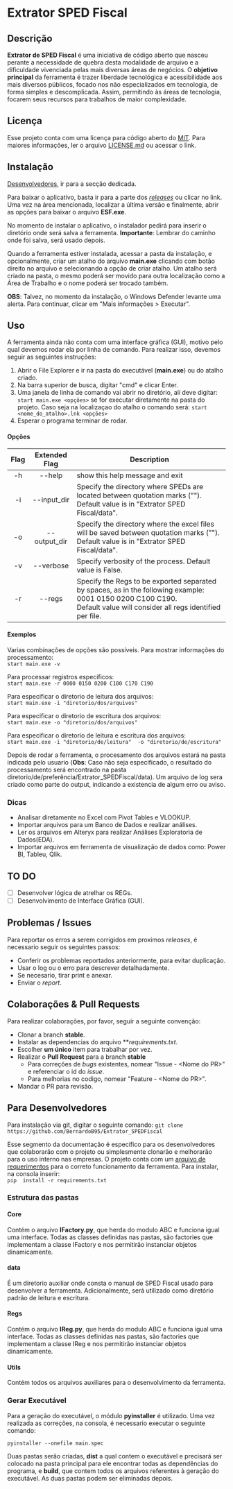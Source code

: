 # Extrator SPED Fiscal 
## Descrição
**Extrator de SPED Fiscal** é uma iniciativa de código aberto que nasceu perante a necessidade de quebra desta modalidade de arquivo e a dificuldade vivenciada pelas mais diversas áreas de negócios. O **objetivo principal** da ferramenta é trazer liberdade tecnológica e acessibilidade aos mais diversos públicos, focado nos não especializados em tecnologia, de forma simples e descomplicada. Assim, permitindo às áreas de tecnologia, focarem seus recursos para trabalhos de maior complexidade.


## Licença
Esse projeto conta com uma licença para código aberto do [MIT](https://choosealicense.com/licenses/mit/). Para maiores informações, ler o arquivo [LICENSE.md](https://github.com/BernardoB95/Extrator_SPEDFiscal/blob/main/README.md) ou acessar o link.

## Instalação
[Desenvolvedores](#para-desenvolvedores), ir para a secção dedicada.

Para baixar o aplicativo, basta ir para a parte dos [_releases_](https://github.com/BernardoB95/Extrator_SPEDFiscal/releases) ou clicar no link. Uma vez na área mencionada, localizar a última versão e finalmente, abrir as opções para baixar o arquivo **ESF.exe**.

No momento de instalar o aplicativo, o instalador pedirá para inserir o diretório onde será salva a ferramenta. **Importante**: Lembrar do caminho onde foi salva, será usado depois.

Quando a ferramenta estiver instalada, acessar a pasta da instalação, e opcionalmente, criar um atalho do arquivo **main.exe** clicando com botão direito no arquivo e selecionando a opção de criar atalho.
Um atalho será criado na pasta, o mesmo poderá ser movido para outra localização como a Área de Trabalho e o nome poderá ser trocado também.

**OBS**: Talvez, no momento da instalação, o Windows Defender levante uma alerta. Para continuar, clicar em "Mais informações > Executar".

## Uso
A ferramenta ainda não conta com uma interface gráfica (GUI), motivo pelo qual devemos rodar ela por linha de comando. Para realizar isso, devemos seguir as seguintes instruções:
1. Abrir o File Explorer e ir na pasta do executável (**main.exe**) ou do atalho criado.
2. Na barra superior de busca, digitar "cmd" e clicar Enter.
3. Uma janela de linha de comando vai abrir no diretório, alí deve digitar: `start main.exe <opções>` se for executar diretamente na pasta do projeto. Caso seja na localizaçao do atalho o comando será: `start <nome_do_atalho>.lnk <opções>`
4. Esperar o programa terminar de rodar.

#### Opções
| Flag   | Extended Flag | Description |
| :----: | :-----------: | --------------------- |
| -h     | --help        | show this help message and exit |
| -i     | --input_dir   | Specify the directory where SPEDs are located between quotation marks ("").<br> Default value is in "Extrator SPED Fiscal/data". |
| -o     | --output_dir  | Specify the directory where the excel files will be saved between quotation marks ("").<br> Default value is in "Extrator SPED Fiscal/data". |
| -v     | --verbose     | Specify verbosity of the process. Default value is False. |
| -r     | --regs        | Specify the Regs to be exported separated by spaces, as in the following example: 0001 0150 0200 C100 C190.<br> Default value will consider all regs identified per file. |

#### Exemplos
Varias combinações de opções são possíveis.
Para mostrar informações do processamento:<br>
`start main.exe -v`

Para processar registros específicos:<br>
`start main.exe -r 0000 0150 0200 C100 C170 C190`

Para especificar o diretorio de leitura  dos arquivos:<br>
`start main.exe -i "diretorio/dos/arquivos"`

Para especificar o diretorio de escritura dos arquivos:<br>
`start main.exe -o "diretorio/dos/arquivos"`

Para especificar o diretorio de leitura e escritura dos arquivos:<br>
`start main.exe -i "diretorio/de/leitura"  -o "diretorio/de/escritura"`

Depois de rodar a ferramenta, o procesamento dos arquivos estará na pasta indicada pelo usuario (**Obs**: Caso não seja especificado, o resultado do processamento será encontrado na pasta diretorio/de/preferência/Extrator_SPEDFiscal/data). Um arquivo de log sera criado como parte do output, indicando a existencia de algum erro ou aviso.

### Dicas
- Analisar diretamente no Excel com Pivot Tables e VLOOKUP.
- Importar arquivos para um Banco de Dados e realizar análises.
- Ler os arquivos em Alteryx para realizar Análises Exploratoria de Dados(EDA).
- Importar arquivos em ferramenta de visualização de dados como: Power BI, Tableu, Qlik.

## TO DO
- [ ] Desenvolver lógica de atrelhar os REGs.
- [ ] Desenvolvimento de Interface Gráfica (GUI).

## Problemas / Issues
Para reportar os erros a serem corrigidos em proximos *releases*, é necessario seguir os seguintes passos:
- Conferir os problemas reportados anteriormente, para evitar duplicação.
- Usar o log ou o erro para descrever detalhadamente.
- Se necesario, tirar print e anexar.
- Enviar o *report*.


## Colaborações & Pull Requests
Para realizar colaborações, por favor, seguir a seguinte convenção:
 - Clonar a branch **stable**.
 - Instalar as dependencias do arquivo ***requirements.txt*.
 - Escolher **um único** item para trabalhar por vez.
 - Realizar o **Pull Request** para a branch **stable**
   - Para correções de *bugs* existentes, nomear "Issue - \<Nome do PR\>" e referenciar o id do *issue*.
   - Para melhorias no codigo, nomear "Feature - \<Nome do PR\>".
 - Mandar o PR para revisão.

## Para Desenvolvedores

Para instalação via git, digitar o seguinte comando: `git clone https://github.com/BernardoB95/Extrator_SPEDFiscal`


Esse segmento da documentação é específico para os desenvolvedores que colaborarão com o projeto ou simplesmente clonarão e melhorarão para o uso interno nas empresas. O projeto conta com um [arquivo de requerimentos](https://github.com/BernardoB95/Extrator_SPEDFiscal/edit/main/requirements.txt) para o correto funcionamento da ferramenta. Para instalar, na consola inserir: <br>
`pip  install -r requirements.txt`

### Estrutura das pastas
#### Core
Contém o arquivo **IFactory.py**, que herda do modulo ABC e funciona igual uma interface. Todas as classes definidas nas pastas, são factories que implementam a classe IFactory e nos permitirão instanciar objetos dinamicamente.

#### data
É um diretorio auxiliar onde consta o manual de SPED Fiscal usado para desenvolver a ferramenta. Adicionalmente, será utilizado como diretório padrão de leitura e escritura.

#### Regs
Contém o arquivo **IReg.py**, que herda do modulo ABC e funciona igual uma interface. Todas as classes definidas nas pastas, são factories que implementam a classe IReg e nos permitirão instanciar objetos dinamicamente.

#### Utils
Contém todos os arquivos auxiliares para o desenvolvimento da ferramenta.

### Gerar Executável
Para a geração do executável, o módulo **pyinstaller** é utilizado. Uma vez realizada as correções, na consola, é necessario executar o seguinte comando:<br>

`pyinstaller --onefile main.spec`<br>

Duas pastas serão criadas, **dist** a qual contem o executável e precisará ser colocado na pasta principal para ele encontrar todas as dependências do programa, e **build**, que contem todos os arquivos referentes à geração do executável. As duas pastas podem ser eliminadas depois.
